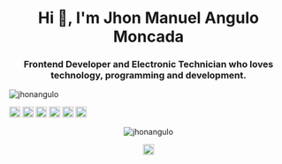 <h1 align="center">Hi 👋, I'm Jhon Manuel Angulo Moncada</h1>
<h3 align="center">Frontend Developer and Electronic Technician who loves technology, programming and development.</h3>
<p align="left"> <img src="https://komarev.com/ghpvc/?username=jhonangulo" alt="jhonangulo" /> </p>

<p align="left"><img src="https://konpa.github.io/devicon/devicon.git/icons/react/react-original-wordmark.svg" alt="react" width="20" height="20"/> <img src="https://konpa.github.io/devicon/devicon.git/icons/css3/css3-original-wordmark.svg" alt="css3" width="20" height="20"/> <img src="https://konpa.github.io/devicon/devicon.git/icons/html5/html5-original-wordmark.svg" alt="html5" width="20" height="20"/> <img src="https://konpa.github.io/devicon/devicon.git/icons/javascript/javascript-original.svg" alt="javascript" width="20" height="20"/> <img src="https://konpa.github.io/devicon/devicon.git/icons/sass/sass-original.svg" alt="sass" width="20" height="20"/> <img src="https://konpa.github.io/devicon/devicon.git/icons/nodejs/nodejs-original-wordmark.svg" alt="nodejs" width="20" height="20"/></p><p align="center"> <img src="https://github-readme-stats.vercel.app/api?username=jhonangulo&show_icons=true" alt="jhonangulo" /> </p>

<p align="center">
<a href="https://twitter.com/@jhonangulo_col" target="blank"><img align="center" src="https://cdn.jsdelivr.net/npm/simple-icons@3.0.1/icons/twitter.svg" alt="@jhonangulo_col" height="20" width="20" /></a>
</p>
